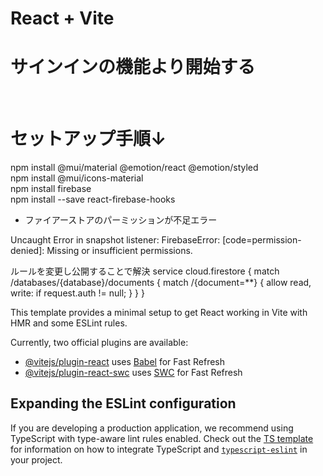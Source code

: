 # React + Vite
# サインインの機能より開始する
<br>

# セットアップ手順↓
 npm install @mui/material @emotion/react @emotion/styled<br>
 npm install @mui/icons-material<br>
 npm install firebase<br>
 npm install --save react-firebase-hooks<br>


* ファイアーストアのパーミッションが不足エラー

Uncaught Error in snapshot listener: FirebaseError: [code=permission-denied]: Missing or insufficient permissions.

ルールを変更し公開することで解決
service cloud.firestore {
  match /databases/{database}/documents {
    match /{document=**} {
      allow read, write: if request.auth != null;
    }
  }
}




This template provides a minimal setup to get React working in Vite with HMR and some ESLint rules.

Currently, two official plugins are available:

- [@vitejs/plugin-react](https://github.com/vitejs/vite-plugin-react/blob/main/packages/plugin-react) uses [Babel](https://babeljs.io/) for Fast Refresh
- [@vitejs/plugin-react-swc](https://github.com/vitejs/vite-plugin-react/blob/main/packages/plugin-react-swc) uses [SWC](https://swc.rs/) for Fast Refresh

## Expanding the ESLint configuration

If you are developing a production application, we recommend using TypeScript with type-aware lint rules enabled. Check out the [TS template](https://github.com/vitejs/vite/tree/main/packages/create-vite/template-react-ts) for information on how to integrate TypeScript and [`typescript-eslint`](https://typescript-eslint.io) in your project.
